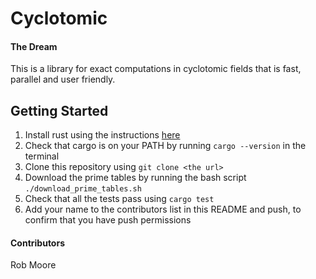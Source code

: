 # Cyclotomic

#### The Dream

This is a library for exact computations in cyclotomic fields that is fast, parallel and user friendly.

## Getting Started

1. Install rust using the instructions [here](https://www.rust-lang.org/tools/install)
2. Check that cargo is on your PATH by running `cargo --version` in the terminal
3. Clone this repository using `git clone <the url>`
4. Download the prime tables by running the bash script `./download_prime_tables.sh`
5. Check that all the tests pass using `cargo test`
6. Add your name to the contributors list in this README and push, to confirm that you have push permissions

#### Contributors

Rob Moore